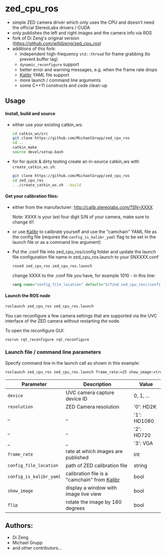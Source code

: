 # zed_cpu_ros

* simple ZED camera driver which only uses the CPU and doesn't need the official StereoLabs drivers / CUDA
* only publishes the left and right images and the camera info via ROS
* fork of Di Zeng's original version (https://github.com/willdzeng/zed_cpu_ros)
* additions of this fork:
  * independent high-frequency `std::thread` for frame grabbing (to prevent buffer lag)
  * `dynamic_reconfigure` support
  * better error and warning messages, e.g. when the frame rate drops
  * [Kalibr](https://github.com/ethz-asl/kalibr/) YAML file support
  * more launch / command line arguments
  * some C++11 constructs and code clean-up

## Usage
#### Install, build and source
* either use your existing catkin_ws:

    ```bash
    cd catkin_ws/src
    git clone https://github.com/MichaelGrupp/zed_cpu_ros
    cd ..
    catkin_make
    source devel/setup.bash
    ```
* for for quick & dirty testing create an in-source catkin_ws with `create_catkin_ws.sh`:

    ```bash
    git clone https://github.com/MichaelGrupp/zed_cpu_ros
    cd zed_cpu_ros
    . ./create_catkin_ws.sh --build
    ```

#### Get your calibration files: <br>
* either from the manufacturer:
    http://calib.stereolabs.com/?SN=XXXX

    Note: XXXX is your last four digit S/N of your camera, make sure to change it!!

* or use [Kalibr](https://github.com/ethz-asl/kalibr/) to calibrate yourself and use the "camchain" YAML file as the config file (requires the `config_is_kalibr_yaml` flag to be set in the launch file or as a command line argument)

* Put the .conf file into zed_cpu_ros/config folder and update the launch file configuration file name in zed_cpu_ros.launch to your SNXXXX.conf

    ```bash
    rosed zed_cpu_ros zed_cpu_ros.launch
    ```
    change XXXX to the .conf file you have, for example 1010 - in this line:
    ```xml
    <arg name="config_file_location" default="$(find zed_cpu_ros)/config/SN1010.conf"/>
    ```

#### Launch the ROS node

```bash
roslaunch zed_cpu_ros zed_cpu_ros.launch
```

You can reconfigure a few camera settings that are supported via the UVC interface of the ZED camera without restarting the node.

To open the reconfigure GUI:
```bash
rosrun rqt_reconfigure rqt_reconfigure
```

### Launch file / command line parameters

Specify command line in the launch call as shown in this example:
```diff
roslaunch zed_cpu_ros zed_cpu_ros.launch frame_rate:=25 show_image:=true
```


 Parameter                    |           Description                                       |              Value          
------------------------------|-------------------------------------------------------------|-------------------------           
 `device`                   | UVC camera capture device ID                                | 0, 1, ...
 `resolution`               | ZED Camera resolution                                       | '0': HD2K                   
 _                            | _                                                           | '1': HD1080                 
 _                            | _                                                           | '2': HD720                  
 _                            | _                                                           | '3': VGA                                    
 `frame_rate`               | rate at which images are published                          | int                                        
 `config_file_location`     | path of ZED calibration file                                | string     
 `config_is_kalibr_yaml`    | calibration file is a "camchain" from [Kalibr](https://github.com/ethz-asl/kalibr/) | bool
 `show_image`               | display a window with image live view                       | bool
 `flip`                     | rotate the image by 180 degrees                             | bool              


## Authors:

* Di Zeng
* Michael Grupp
* and other contributors...
